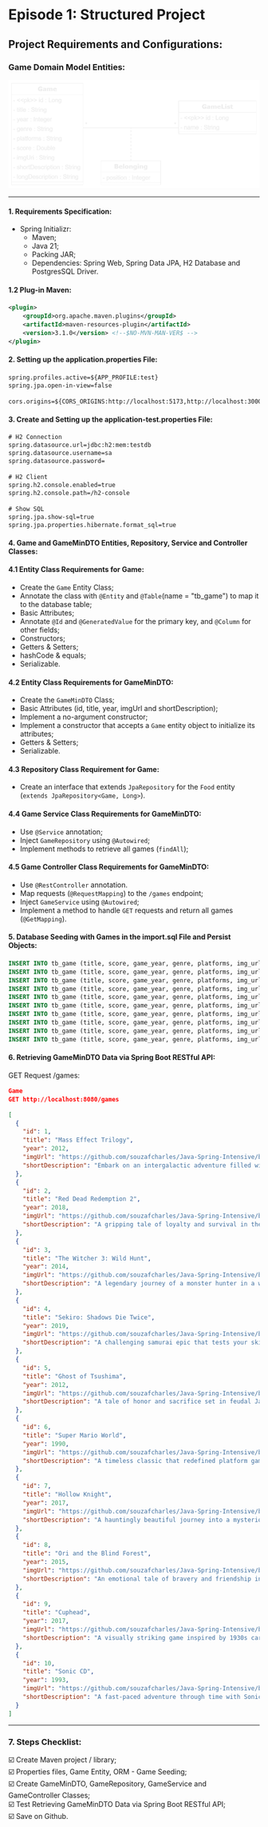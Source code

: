 # Episode 1: Structured Project
## Project Requirements and Configurations:
### Game Domain Model Entities:
![Game Domain Model Entities](https://github.com/souzafcharles/Java-Spring-Intensive/blob/main/Episode_1_Structured_Project/gamelist/game-model.png)
***
#### 1. Requirements Specification:
- Spring Initializr:
    - Maven;
    - Java 21;
    - Packing JAR;
    - Dependencies: Spring Web, Spring Data JPA, H2 Database and PostgresSQL Driver.
#### 1.2 Plug-in Maven:
```xml
<plugin>
	<groupId>org.apache.maven.plugins</groupId>
	<artifactId>maven-resources-plugin</artifactId>
	<version>3.1.0</version> <!--$NO-MVN-MAN-VER$ -->
</plugin>
```
#### 2. Setting up the application.properties File:
```properties
spring.profiles.active=${APP_PROFILE:test}
spring.jpa.open-in-view=false

cors.origins=${CORS_ORIGINS:http://localhost:5173,http://localhost:3000}
```
#### 3. Create and Setting up the application-test.properties File:
```properties
# H2 Connection
spring.datasource.url=jdbc:h2:mem:testdb
spring.datasource.username=sa
spring.datasource.password=

# H2 Client
spring.h2.console.enabled=true
spring.h2.console.path=/h2-console

# Show SQL
spring.jpa.show-sql=true
spring.jpa.properties.hibernate.format_sql=true
```
#### 4. Game and GameMinDTO Entities, Repository, Service and Controller Classes:
#### 4.1 Entity Class Requirements for Game:
- Create the `Game` Entity Class;
- Annotate the class with `@Entity` and `@Table`(name = "tb_game") to map it to the database table;
- Basic Attributes;
- Annotate `@Id` and `@GeneratedValue` for the primary key, and `@Column` for other fields;
- Constructors;
- Getters & Setters;
- hashCode & equals;
- Serializable.
#### 4.2 Entity Class Requirements for GameMinDTO:
- Create the `GameMinDTO` Class;
- Basic Attributes (id, title, year, imgUrl and shortDescription);
- Implement a no-argument constructor;
- Implement a constructor that accepts a `Game` entity object to initialize its attributes;
- Getters & Setters;
- Serializable.
#### 4.3 Repository Class Requirement for Game:
- Create an interface that extends `JpaRepository` for the `Food` entity (`extends JpaRepository<Game, Long>`).
#### 4.4 Game Service Class Requirements for GameMinDTO:
- Use `@Service` annotation;
- Inject `GameRepository` using `@Autowired`;
- Implement methods to retrieve all games (`findAll`);
#### 4.5 Game Controller Class Requirements for GameMinDTO:
- Use `@RestController` annotation.
- Map requests (`@RequestMapping`) to the `/games` endpoint;
- Inject `GameService` using `@Autowired`;
- Implement a method to handle `GET` requests and return all games (`@GetMapping`).
#### 5. Database Seeding with Games in the import.sql File and Persist Objects:
```sql
INSERT INTO tb_game (title, score, game_year, genre, platforms, img_url, short_description, long_description) VALUES ('Mass Effect Trilogy', 4.8, 2012, 'Role-playing (RPG), Shooter', 'XBox, Playstation, PC', 'https://github.com/souzafcharles/Java-Spring-Intensive/blob/main/Episode_1_Structured_Project/gamelist/src/main/resources/static/img/1.png', 'Embark on an intergalactic adventure filled with choice, consequence, and epic battles.', 'The Mass Effect Trilogy offers a deep narrative-driven RPG experience where every decision you make shapes the fate of the galaxy. Build relationships, engage in strategic combat, and uncover a rich universe teeming with mysteries and conflicts.');
INSERT INTO tb_game (title, score, game_year, genre, platforms, img_url, short_description, long_description) VALUES ('Red Dead Redemption 2', 4.7, 2018, 'Role-playing (RPG), Adventure', 'XBox, Playstation, PC', 'https://github.com/souzafcharles/Java-Spring-Intensive/blob/main/Episode_1_Structured_Project/gamelist/src/main/resources/static/img/2.png', 'A gripping tale of loyalty and survival in the dying days of the Wild West.', 'Explore a sprawling, immersive world in Red Dead Redemption 2. Experience the life of an outlaw, forge bonds, and navigate moral dilemmas as Arthur Morgan, a member of the notorious Van der Linde gang.');
INSERT INTO tb_game (title, score, game_year, genre, platforms, img_url, short_description, long_description) VALUES ('The Witcher 3: Wild Hunt', 4.7, 2014, 'Role-playing (RPG), Adventure', 'XBox, Playstation, PC', 'https://github.com/souzafcharles/Java-Spring-Intensive/blob/main/Episode_1_Structured_Project/gamelist/src/main/resources/static/img/3.png', 'A legendary journey of a monster hunter in a world rife with danger and intrigue.', 'Step into the shoes of Geralt of Rivia, a Witcher, as you hunt monsters, unravel political conspiracies, and make impactful choices in a richly detailed open world.');
INSERT INTO tb_game (title, score, game_year, genre, platforms, img_url, short_description, long_description) VALUES ('Sekiro: Shadows Die Twice', 3.8, 2019, 'Role-playing (RPG), Adventure', 'XBox, Playstation, PC', 'https://github.com/souzafcharles/Java-Spring-Intensive/blob/main/Episode_1_Structured_Project/gamelist/src/main/resources/static/img/4.png', 'A challenging samurai epic that tests your skills and determination.', 'In Sekiro: Shadows Die Twice, you assume the role of a lone shinobi seeking revenge. Master precise combat mechanics and traverse a visually stunning yet perilous world.');
INSERT INTO tb_game (title, score, game_year, genre, platforms, img_url, short_description, long_description) VALUES ('Ghost of Tsushima', 4.6, 2012, 'Role-playing (RPG), Adventure', 'XBox, Playstation, PC', 'https://github.com/souzafcharles/Java-Spring-Intensive/blob/main/Episode_1_Structured_Project/gamelist/src/main/resources/static/img/5.png', 'A tale of honor and sacrifice set in feudal Japan.', 'Experience the journey of Jin Sakai, a samurai turned ghost, as he fights to reclaim his homeland from Mongol invaders. Ghost of Tsushima blends breathtaking visuals with an engaging narrative.');
INSERT INTO tb_game (title, score, game_year, genre, platforms, img_url, short_description, long_description) VALUES ('Super Mario World', 4.7, 1990, 'Platform', 'Super Ness, PC', 'https://github.com/souzafcharles/Java-Spring-Intensive/blob/main/Episode_1_Structured_Project/gamelist/src/main/resources/static/img/6.png', 'A timeless classic that redefined platform gaming.', 'Join Mario and Luigi on an epic adventure through Dinosaur Land to rescue Princess Peach from Bowser. Super Mario World features creative level designs and unforgettable gameplay.');
INSERT INTO tb_game (title, score, game_year, genre, platforms, img_url, short_description, long_description) VALUES ('Hollow Knight', 4.6, 2017, 'Platform', 'XBox, Playstation, PC', 'https://github.com/souzafcharles/Java-Spring-Intensive/blob/main/Episode_1_Structured_Project/gamelist/src/main/resources/static/img/7.png', 'A hauntingly beautiful journey into a mysterious underground world.', 'Hollow Knight offers a challenging yet rewarding metroidvania experience. Discover secrets, face tough enemies, and explore the expansive, interconnected world of Hallownest.');
INSERT INTO tb_game (title, score, game_year, genre, platforms, img_url, short_description, long_description) VALUES ('Ori and the Blind Forest', 4, 2015, 'Platform', 'XBox, Playstation, PC', 'https://github.com/souzafcharles/Java-Spring-Intensive/blob/main/Episode_1_Structured_Project/gamelist/src/main/resources/static/img/8.png', 'An emotional tale of bravery and friendship in a vibrant forest.', 'Ori and the Blind Forest combines a heartfelt story with visually stunning environments and fluid platforming mechanics. Embark on a journey to restore the forest’s balance.');
INSERT INTO tb_game (title, score, game_year, genre, platforms, img_url, short_description, long_description) VALUES ('Cuphead', 4.6, 2017, 'Platform', 'XBox, Playstation, PC', 'https://github.com/souzafcharles/Java-Spring-Intensive/blob/main/Episode_1_Structured_Project/gamelist/src/main/resources/static/img/9.png', 'A visually striking game inspired by 1930s cartoons.', 'Cuphead challenges players with intense boss battles and creative run-and-gun gameplay, all set against a backdrop of charming, hand-drawn visuals and jazzy music.');
INSERT INTO tb_game (title, score, game_year, genre, platforms, img_url, short_description, long_description) VALUES ('Sonic CD', 4, 1993, 'Platform', 'Sega CD, PC', 'https://github.com/souzafcharles/Java-Spring-Intensive/blob/main/Episode_1_Structured_Project/gamelist/src/main/resources/static/img/10.png', 'A fast-paced adventure through time with Sonic the Hedgehog.', 'In Sonic CD, race through vibrant levels and travel between past, present, and future to thwart Dr. Robotnik’s plans. This classic platformer delivers timeless speed and excitement.');
```
#### 6. Retrieving GameMinDTO Data via Spring Boot RESTful API:
GET Request /games:
```JSON
Game
GET http://localhost:8080/games 
```
````json
[
  {
    "id": 1,
    "title": "Mass Effect Trilogy",
    "year": 2012,
    "imgUrl": "https://github.com/souzafcharles/Java-Spring-Intensive/blob/main/Episode_1_Structured_Project/gamelist/src/main/resources/static/img/1.png",
    "shortDescription": "Embark on an intergalactic adventure filled with choice, consequence, and epic battles."
  },
  {
    "id": 2,
    "title": "Red Dead Redemption 2",
    "year": 2018,
    "imgUrl": "https://github.com/souzafcharles/Java-Spring-Intensive/blob/main/Episode_1_Structured_Project/gamelist/src/main/resources/static/img/2.png",
    "shortDescription": "A gripping tale of loyalty and survival in the dying days of the Wild West."
  },
  {
    "id": 3,
    "title": "The Witcher 3: Wild Hunt",
    "year": 2014,
    "imgUrl": "https://github.com/souzafcharles/Java-Spring-Intensive/blob/main/Episode_1_Structured_Project/gamelist/src/main/resources/static/img/3.png",
    "shortDescription": "A legendary journey of a monster hunter in a world rife with danger and intrigue."
  },
  {
    "id": 4,
    "title": "Sekiro: Shadows Die Twice",
    "year": 2019,
    "imgUrl": "https://github.com/souzafcharles/Java-Spring-Intensive/blob/main/Episode_1_Structured_Project/gamelist/src/main/resources/static/img/4.png",
    "shortDescription": "A challenging samurai epic that tests your skills and determination."
  },
  {
    "id": 5,
    "title": "Ghost of Tsushima",
    "year": 2012,
    "imgUrl": "https://github.com/souzafcharles/Java-Spring-Intensive/blob/main/Episode_1_Structured_Project/gamelist/src/main/resources/static/img/5.png",
    "shortDescription": "A tale of honor and sacrifice set in feudal Japan."
  },
  {
    "id": 6,
    "title": "Super Mario World",
    "year": 1990,
    "imgUrl": "https://github.com/souzafcharles/Java-Spring-Intensive/blob/main/Episode_1_Structured_Project/gamelist/src/main/resources/static/img/6.png",
    "shortDescription": "A timeless classic that redefined platform gaming."
  },
  {
    "id": 7,
    "title": "Hollow Knight",
    "year": 2017,
    "imgUrl": "https://github.com/souzafcharles/Java-Spring-Intensive/blob/main/Episode_1_Structured_Project/gamelist/src/main/resources/static/img/7.png",
    "shortDescription": "A hauntingly beautiful journey into a mysterious underground world."
  },
  {
    "id": 8,
    "title": "Ori and the Blind Forest",
    "year": 2015,
    "imgUrl": "https://github.com/souzafcharles/Java-Spring-Intensive/blob/main/Episode_1_Structured_Project/gamelist/src/main/resources/static/img/8.png",
    "shortDescription": "An emotional tale of bravery and friendship in a vibrant forest."
  },
  {
    "id": 9,
    "title": "Cuphead",
    "year": 2017,
    "imgUrl": "https://github.com/souzafcharles/Java-Spring-Intensive/blob/main/Episode_1_Structured_Project/gamelist/src/main/resources/static/img/9.png",
    "shortDescription": "A visually striking game inspired by 1930s cartoons."
  },
  {
    "id": 10,
    "title": "Sonic CD",
    "year": 1993,
    "imgUrl": "https://github.com/souzafcharles/Java-Spring-Intensive/blob/main/Episode_1_Structured_Project/gamelist/src/main/resources/static/img/10.png",
    "shortDescription": "A fast-paced adventure through time with Sonic the Hedgehog."
  }
]
````
***
### 7. Steps Checklist:
:ballot_box_with_check: Create Maven project / library;<br/>
:ballot_box_with_check: Properties files, Game Entity, ORM - Game Seeding;<br/>
:ballot_box_with_check: Create GameMinDTO, GameRepository, GameService and GameController Classes; <br/>
:ballot_box_with_check: Test Retrieving GameMinDTO Data via Spring Boot RESTful API; <br/>
:ballot_box_with_check: Save on Github.<br/>
